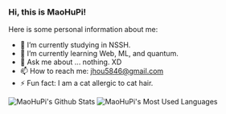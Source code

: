 ### Hi, this is MaoHuPi!

Here is some personal information about me:

- 🔭 I’m currently studying in NSSH.
- 🌱 I’m currently learning Web, ML, and quantum.
- 💬 Ask me about ... nothing. XD
- 📫 How to reach me: jhou5846@gmail.com
- ⚡ Fun fact: I am a cat allergic to cat hair.

![MaoHuPi's Github Stats](https://github-readme-stats.vercel.app/api?username=maohupi&hide_title=false&hide_rank=false&show_icons=true&include_all_commits=true&count_private=true&disable_animations=false&theme=gruvbox&locale=en&hide_border=false)
![MaoHuPi's Most Used Languages](https://github-readme-stats.vercel.app/api/top-langs?username=maohupi&locale=en&hide_title=false&layout=compact&card_width=320&langs_count=5&theme=gruvbox&hide_border=false)

